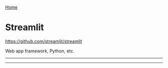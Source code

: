 [Home](Readme.md)
# Streamlit

https://github.com/streamlit/streamlit

Web app framework, Python, etc.

---

---